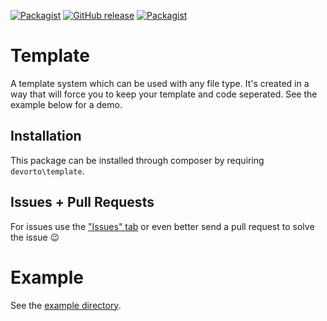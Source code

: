 [![Packagist](https://img.shields.io/packagist/l/gdwebs/template.svg?maxAge=86400)](LICENSE.md)
[![GitHub release](https://img.shields.io/github/release/GeoffreyDijkstra/template.svg?maxAge=86400)](https://github.com/GeoffreyDijkstra/template/releases)
[![Packagist](https://img.shields.io/packagist/dd/gdwebs/template.svg?maxAge=86400)](https://packagist.org/packages/gdwebs/template)

# Template
A template system which can be used with any file type.
It's created in a way that will force you to keep your template and code seperated.
See the example below for a demo.

## Installation
This package can be installed through composer by requiring `devorto\template`.

## Issues + Pull Requests
For issues use the ["Issues" tab](/issues) or even better send a pull request to solve the issue :wink:

# Example
See the [example directory](example). 
